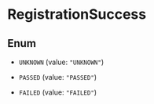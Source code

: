 
# RegistrationSuccess

## Enum


* `UNKNOWN` (value: `"UNKNOWN"`)

* `PASSED` (value: `"PASSED"`)

* `FAILED` (value: `"FAILED"`)



